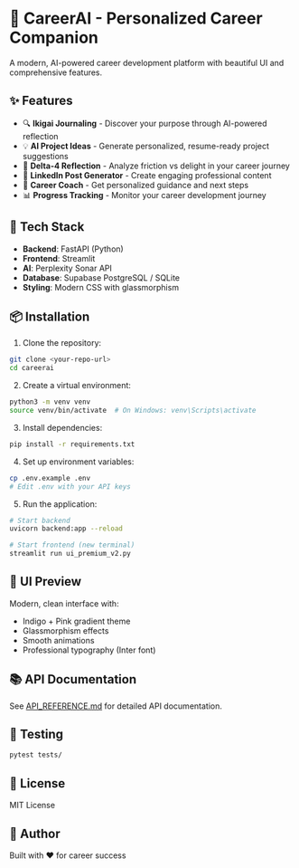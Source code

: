 # 🧭 CareerAI - Personalized Career Companion

A modern, AI-powered career development platform with beautiful UI and comprehensive features.

## ✨ Features

- 🔍 **Ikigai Journaling** - Discover your purpose through AI-powered reflection
- 💡 **AI Project Ideas** - Generate personalized, resume-ready project suggestions
- 🤔 **Delta-4 Reflection** - Analyze friction vs delight in your career journey
- 📝 **LinkedIn Post Generator** - Create engaging professional content
- 🎯 **Career Coach** - Get personalized guidance and next steps
- 📊 **Progress Tracking** - Monitor your career development journey

## 🚀 Tech Stack

- **Backend**: FastAPI (Python)
- **Frontend**: Streamlit
- **AI**: Perplexity Sonar API
- **Database**: Supabase PostgreSQL / SQLite
- **Styling**: Modern CSS with glassmorphism

## 📦 Installation

1. Clone the repository:
```bash
git clone <your-repo-url>
cd careerai
```

2. Create a virtual environment:
```bash
python3 -m venv venv
source venv/bin/activate  # On Windows: venv\Scripts\activate
```

3. Install dependencies:
```bash
pip install -r requirements.txt
```

4. Set up environment variables:
```bash
cp .env.example .env
# Edit .env with your API keys
```

5. Run the application:
```bash
# Start backend
uvicorn backend:app --reload

# Start frontend (new terminal)
streamlit run ui_premium_v2.py
```

## 🎨 UI Preview

Modern, clean interface with:
- Indigo + Pink gradient theme
- Glassmorphism effects
- Smooth animations
- Professional typography (Inter font)

## 📚 API Documentation

See [API_REFERENCE.md](API_REFERENCE.md) for detailed API documentation.

## 🧪 Testing

```bash
pytest tests/
```

## 📝 License

MIT License

## 👤 Author

Built with ❤️ for career success
